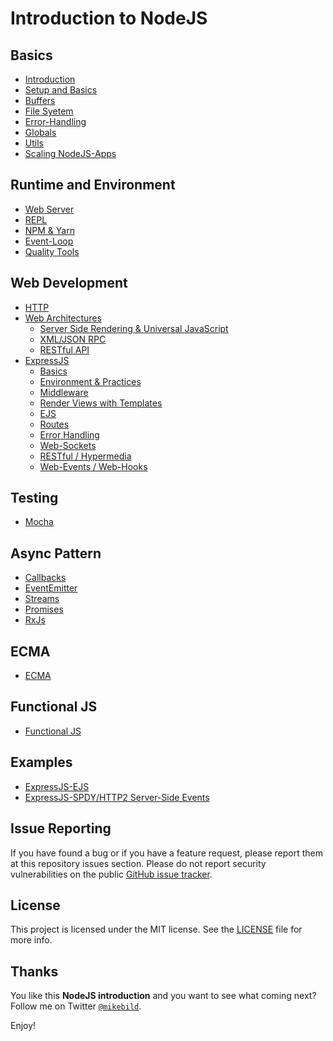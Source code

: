 # Introduction to NodeJS

## Basics

* [Introduction](1-introduction.md)
* [Setup and Basics](2-setup-basics.md)
* [Buffers](9-buffers.md)
* [File Syetem](11-file-system.md)
* [Error-Handling](12-errors-and-globals.md)
* [Globals](12-errors-and-globals.md)
* [Utils](13-utilities.md)
* [Scaling NodeJS-Apps](17-scaling-applications.md)

## Runtime and Environment

* [Web Server](3-first-application.md)
* [REPL](4-repl.md)
* [NPM & Yarn](5-npm-yarn.md)
* [Event-Loop](7-event-loop.md)
* [Quality Tools](19-quality-tools.md)

## Web Development

* [HTTP](3-first-application.md)
* [Web Architectures](14-web-architecture.md)
  * [Server Side Rendering & Universal JavaScript](14-web-architecture.md)
  * [XML/JSON RPC](14-web-architecture.md)
  * [RESTful API](14-web-architecture.md)
* [ExpressJS](15-expressjs.md)
  * [Basics](15-expressjs.md#setup)
  * [Environment & Practices](15-expressjs.md#environment-and-practices)
  * [Middleware](15-expressjs.md#middleware)
  * [Render Views with Templates](15-expressjs.md#render-views-with-templates)
  * [EJS](15-expressjs.md#ejs)
  * [Routes](15-expressjs.md#routes)
  * [Error Handling](15-expressjs.md#error-handling)
  * [Web-Sockets](15-expressjs.md#socketio)
  * [RESTful / Hypermedia](15-expressjs.md)
  * [Web-Events / Web-Hooks](15-expressjs.md)

## Testing

* [Mocha](16-testing.md)

## Async Pattern

* [Callbacks](6-callbacks.md)
* [EventEmitter](8-event-emitter.md)
* [Streams](10-streams.md)
* [Promises](18-async-promises.md)
* [RxJs](22-rxjs.md)

## ECMA

* [ECMA](21-ECMA.md)

## Functional JS

* [Functional JS](20-functional.md)

## Examples

* [ExpressJS-EJS](/EXAMPLES/EXPRESSJS/SSR/README.md)
* [ExpressJS-SPDY/HTTP2 Server-Side Events](/EXAMPLES/HTTP2/EXPRESSJS-SPDY/README.md)

## Issue Reporting

If you have found a bug or if you have a feature request, please report them at this repository issues section. Please do not report security vulnerabilities on the public [GitHub issue tracker](https://github.com/MikeBild/introduction-nodejs/issues).

## License

This project is licensed under the MIT license. See the [LICENSE](LICENSE) file for more info.

## Thanks

You like this __NodeJS introduction__ and you want to see what coming next? Follow me on Twitter [`@mikebild`](https://twitter.com/mikebild).

Enjoy!
